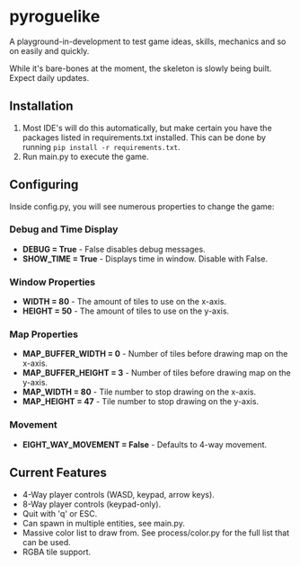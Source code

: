 # pyroguelike
A playground-in-development to test game ideas, skills, mechanics and so on easily and quickly.

While it's bare-bones at the moment, the skeleton is slowly being built. Expect daily updates.

## Installation
1. Most IDE's will do this automatically, but make certain you have the packages listed in requirements.txt installed. This can be done by running `pip install -r requirements.txt`.
2. Run main.py to execute the game.


## Configuring
Inside config.py, you will see numerous properties to change the game:
### Debug and Time Display
- **DEBUG = True** - False disables debug messages.
- **SHOW_TIME = True** - Displays time in window. Disable with False.
### Window Properties
- **WIDTH = 80** - The amount of tiles to use on the x-axis.
- **HEIGHT = 50** - The amount of tiles to use on the y-axis.
### Map Properties
- **MAP_BUFFER_WIDTH = 0** - Number of tiles before drawing map on the x-axis.
- **MAP_BUFFER_HEIGHT = 3** - Number of tiles before drawing map on the y-axis.
- **MAP_WIDTH = 80** - Tile number to stop drawing on the x-axis.
- **MAP_HEIGHT = 47** - Tile number to stop drawing on the y-axis.
### Movement
- **EIGHT_WAY_MOVEMENT = False** - Defaults to 4-way movement.


## Current Features
- 4-Way player controls (WASD, keypad, arrow keys).
- 8-Way player controls (keypad-only).
- Quit with 'q' or ESC.
- Can spawn in multiple entities, see main.py.
- Massive color list to draw from. See process/color.py for the full list that can be used.
- RGBA tile support.